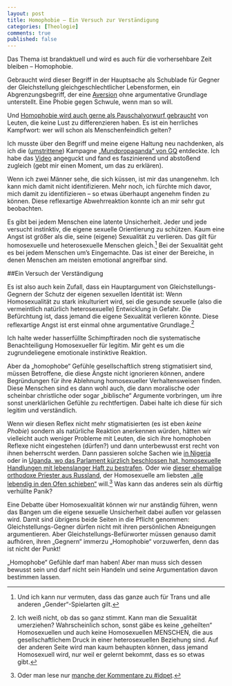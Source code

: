 ```yaml
---
layout: post
title: Homophobie – Ein Versuch zur Verständigung
categories: [Theologie]
comments: true
published: false
---
```


Das Thema ist brandaktuell und wird es auch für die vorhersehbare Zeit bleiben <!--more-->– Homophobie.

Gebraucht wird dieser Begriff in der Hauptsache als Schublade für Gegner der Gleichstellung gleichgeschlechtlicher Lebensformen, ein Abgrenzungsbegriff, der eine [Aversion](http://de.wikipedia.org/wiki/Aversion) ohne argumentative Grundlage unterstellt. Eine Phobie gegen Schwule, wenn man so will.

Und [Homophobie wird auch gerne als Pauschalvorwurf gebraucht](http://www.cicero.de/berliner-republik/debatte--homosexualitaet-homophobie-hitzlsperger/56830) von Leuten, die keine Lust zu differenzieren haben. Es ist ein herrliches Kampfwort: wer will schon als Menschenfeindlich gelten?

Ich musste über den Begriff und meine eigene Haltung neu nachdenken, als ich die ([umstrittene](http://www.zeit.de/kultur/2013-12/gq-kampagne-mundpropaganda-homophobie)) Kampagne [„Mundpropaganda“ von GQ](http://www.gq-magazin.de/unterhaltung/stars/mundpropaganda-kuessen-kann-man-nicht-alleine) entdeckte. Ich habe das [Video](http://www.gq-magazin.de/unterhaltung/videos/making-of-mundpropaganda) angeguckt und fand es faszinierend und abstoßend zugleich (gebt mir einen Moment, um das zu erklären).

Wenn ich zwei Männer sehe, die sich küssen, ist mir das unangenehm. Ich kann mich damit nicht identifizieren. Mehr noch, ich fürchte mich davor, mich damit zu identifizieren – so etwas überhaupt angenehm finden zu können. Diese reflexartige Abwehrreaktion konnte ich an mir sehr gut beobachten.

Es gibt bei jedem Menschen eine latente Unsicherheit. Jeder und jede versucht instinktiv, die eigene sexuelle Orientierung zu schützen. Kaum eine Angst ist größer als die, seine (eigene) Sexualität zu verlieren. Das gilt für homosexuelle und heterosexuelle Menschen gleich.[^trans] Bei der Sexualität geht es bei jedem Menschen um’s Eingemachte. Das ist einer der Bereiche, in denen Menschen am meisten emotional angreifbar sind.

##Ein Versuch der Verständigung

Es ist also auch kein Zufall, dass ein Hauptargument von Gleichstellungs-Gegnern der Schutz der eigenen sexuellen Identität ist: Wenn Homosexualität zu stark inkulturiert wird, sei die gesunde sexuelle (also die vermeintlich natürlich heterosexuelle) Entwicklung in Gefahr. Die Befürchtung ist, dass jemand die eigene Sexualität verlieren könnte. Diese reflexartige Angst ist erst einmal ohne argumentative Grundlage.[^grundlage]

Ich halte weder hasserfüllte Schimpftiraden noch die systematische Benachteiligung Homosexueller für legitim. Mir geht es um die zugrundeliegene emotionale instinktive Reaktion.

Aber da „homophobe“ Gefühle gesellschaftlich streng stigmatisiert sind, müssen Betroffene, die diese Ängste nicht ignorieren können, andere Begründungen für ihre Ablehnung homosexueller Verhaltensweisen finden. Diese Menschen sind es dann wohl auch, die dann moralische oder scheinbar christliche oder sogar „biblische“ Argumente vorbringen, um ihre sonst unerklärlichen Gefühle zu rechtfertigen. Dabei halte ich diese für sich legitim und verständlich.

Wenn wir diesen Reflex nicht mehr stigmatisierten (es ist eben *keine Phobie*) sondern als natürliche Reaktion anerkennen würden, hätten wir vielleicht auch weniger Probleme mit Leuten, die sich ihre homophoben Reflexe nicht eingestehen (dürfen?) und dann unterbewusst erst recht von ihnen beherrscht werden. Dann passieren solche Sachen wie [in Nigeria](http://www.tagesschau.de/ausland/nigeria-homophobie100.html) oder in [Uganda, wo das Parlament kürzlich beschlossen hat, homosexuelle Handlungen mit lebenslanger Haft zu bestrafen](http://www.tagesschau.de/ausland/uganda136.html). Oder wie [dieser ehemalige orthodoxe Priester aus Russland](http://www.abendblatt.de/vermischtes/article122889127/Russischer-Schauspieler-will-Homosexuelle-verbrennen.html), der Homosexuelle am liebsten [„alle lebendig in den Ofen schieben“](http://www.abendblatt.de/vermischtes/article122889127/Russischer-Schauspieler-will-Homosexuelle-verbrennen.html) will.[^idpet] Was kann das anderes sein als dürftig verhüllte Panik?

Eine Debatte über Homosexualität können wir nur anständig führen, wenn das Bangen um die eigene sexuelle Unsicherheit dabei außen vor gelassen wird. Damit sind übrigens beide Seiten in die Pflicht genommen: Gleichstellungs-Gegner dürfen nicht mit ihren persönlichen Abneigungen argumentieren. Aber Gleichstellungs-Befürworter müssen genauso damit aufhören, ihren „Gegnern“ immerzu „Homophobie“ vorzuwerfen, denn das ist nicht der Punkt!

„Homophobe“ Gefühle darf man haben! Aber man muss sich dessen bewusst sein und darf nicht sein Handeln und seine Argumentation davon bestimmen lassen.


[^grundlage]: Ich weiß nicht, ob das so ganz stimmt. Kann man die Sexualität umerziehen? Wahrscheinlich schon, sonst gäbe es keine „geheilten“ Homosexuellen und auch keine Homosexuellen MENSCHEN, die aus gesellschaftlichem Druck in einer heterosexuellen Beziehung sind. Auf der anderen Seite wird man kaum behaupten können, dass jemand Homosexuell wird, nur weil er gelernt bekommt, dass es so etwas gibt.

[^trans]: Und ich kann nur vermuten, dass das ganze auch für Trans und alle anderen „Gender“-Spielarten gilt.

[^idpet]: Oder man lese nur [manche der Kommentare zu #idpet](https://www.openpetition.de/petition/kommentare/zukunft-verantwortung-lernen-kein-bildungsplan-2015-unter-der-ideologie-des-regenbogens?sortierung=datum).